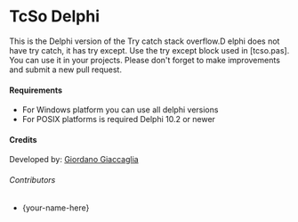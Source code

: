 # TcSo Delphi #
This is the Delphi version of the Try catch stack overflow.D elphi does not have try catch, it has try except. Use the try except block used in [tcso.pas]. You can use it in your projects. Please don't forget to make  improvements and submit a new pull request.

#### Requirements
* For Windows platform you can use all delphi versions
* For POSIX platforms is required Delphi 10.2 or newer 

#### Credits
Developed by: [Giordano Giaccaglia](https://github.com/GiordanoGiaccaglia/)

###### Contributors
* {your-name-here}